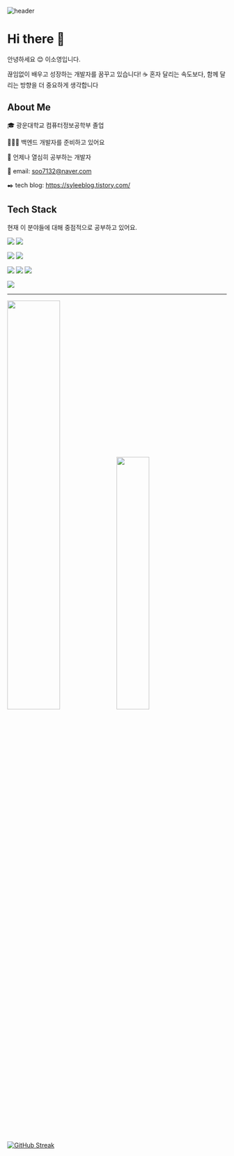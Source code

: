 <!--
**gitSoyoungLee/gitSoyoungLee** is a ✨ _special_ ✨ repository because its `README.md` (this file) appears on your GitHub profile.

Here are some ideas to get you started:

- 🔭 I’m currently working on ...
- 🌱 I’m currently learning ...
- 👯 I’m looking to collaborate on ...
- 🤔 I’m looking for help with ...
- 💬 Ask me about ...
- 📫 How to reach me: ...
- 😄 Pronouns: ...
- ⚡ Fun fact: ...
-->

![header](https://capsule-render.vercel.app/api?type=waving&color=gradient&height=300&section=header&text=Welcome%20To%20Github!&fontSize=70)

# Hi there 👋

안녕하세요 😊 이소영입니다.

끊임없이 배우고 성장하는 개발자를 꿈꾸고 있습니다!
☕ 혼자 달리는 속도보다, 함께 달리는 방향을 더 중요하게 생각합니다



## About Me
🎓 광운대학교 컴퓨터정보공학부 졸업

👩🏻‍💻 백엔드 개발자를 준비하고 있어요

💪 언제나 열심히 공부하는 개발자

📨 email: soo7132@naver.com

✒️ tech blog: https://syleeblog.tistory.com/




## Tech Stack

현재 이 분야들에 대해 중점적으로 공부하고 있어요.

<img src="https://img.shields.io/badge/java-007396?style=for-the-badge&logo=java&logoColor=white">  <img src="https://img.shields.io/badge/spring-6DB33F?style=for-the-badge&logo=spring&logoColor=white"> 

<img src="https://img.shields.io/badge/amazonaws-232F3E?style=for-the-badge&logo=amazonaws&logoColor=white"> 
<img src="https://img.shields.io/badge/Docker-2496ED?style=for-the-badge&logo=docker&logoColor=white"> 

<img src="https://img.shields.io/badge/database-007396?style=for-the-badge&logo=java&logoColor=white"> <img src="https://img.shields.io/badge/postgreSQL-4169E1?style=for-the-badge&logo=postgresql&logoColor=white"> <img src="https://img.shields.io/badge/mysql-4479A1?style=for-the-badge&logo=mysql&logoColor=white"> 

<img src="https://img.shields.io/badge/github-181717?style=for-the-badge&logo=github&logoColor=white">


---

<p align="left" width="100%">
  <img src="https://github-readme-stats.vercel.app/api?username=gitSoyoungLee" width="49%"/>
  <img src="https://github-readme-stats.vercel.app/api/top-langs/?username=gitSoyoungLee&layout=compact" width="38.5%"/>
</p>


[![GitHub Streak](https://streak-stats.demolab.com?user=gitSoyoungLee)](https://git.io/streak-stats)

